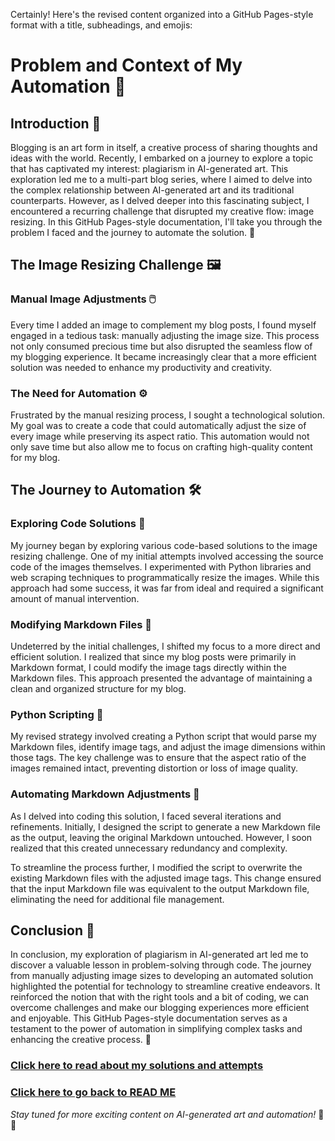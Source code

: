Certainly! Here's the revised content organized into a GitHub Pages-style format with a title, subheadings, and emojis:

# Problem and Context of My Automation 🤖

## Introduction 📖

Blogging is an art form in itself, a creative process of sharing thoughts and ideas with the world. Recently, I embarked on a journey to explore a topic that has captivated my interest: plagiarism in AI-generated art. This exploration led me to a multi-part blog series, where I aimed to delve into the complex relationship between AI-generated art and its traditional counterparts. However, as I delved deeper into this fascinating subject, I encountered a recurring challenge that disrupted my creative flow: image resizing. In this GitHub Pages-style documentation, I'll take you through the problem I faced and the journey to automate the solution. 🚀

## The Image Resizing Challenge 🖼️

### Manual Image Adjustments 🖱️

Every time I added an image to complement my blog posts, I found myself engaged in a tedious task: manually adjusting the image size. This process not only consumed precious time but also disrupted the seamless flow of my blogging experience. It became increasingly clear that a more efficient solution was needed to enhance my productivity and creativity. 

### The Need for Automation ⚙️

Frustrated by the manual resizing process, I sought a technological solution. My goal was to create a code that could automatically adjust the size of every image while preserving its aspect ratio. This automation would not only save time but also allow me to focus on crafting high-quality content for my blog.

## The Journey to Automation 🛠️

### Exploring Code Solutions 🧰

My journey began by exploring various code-based solutions to the image resizing challenge. One of my initial attempts involved accessing the source code of the images themselves. I experimented with Python libraries and web scraping techniques to programmatically resize the images. While this approach had some success, it was far from ideal and required a significant amount of manual intervention.

### Modifying Markdown Files 📝

Undeterred by the initial challenges, I shifted my focus to a more direct and efficient solution. I realized that since my blog posts were primarily in Markdown format, I could modify the image tags directly within the Markdown files. This approach presented the advantage of maintaining a clean and organized structure for my blog.

### Python Scripting 🐍

My revised strategy involved creating a Python script that would parse my Markdown files, identify image tags, and adjust the image dimensions within those tags. The key challenge was to ensure that the aspect ratio of the images remained intact, preventing distortion or loss of image quality.

### Automating Markdown Adjustments 🚀

As I delved into coding this solution, I faced several iterations and refinements. Initially, I designed the script to generate a new Markdown file as the output, leaving the original Markdown untouched. However, I soon realized that this created unnecessary redundancy and complexity.

To streamline the process further, I modified the script to overwrite the existing Markdown files with the adjusted image tags. This change ensured that the input Markdown file was equivalent to the output Markdown file, eliminating the need for additional file management.

## Conclusion 🎉

In conclusion, my exploration of plagiarism in AI-generated art led me to discover a valuable lesson in problem-solving through code. The journey from manually adjusting image sizes to developing an automated solution highlighted the potential for technology to streamline creative endeavors. It reinforced the notion that with the right tools and a bit of coding, we can overcome challenges and make our blogging experiences more efficient and enjoyable. This GitHub Pages-style documentation serves as a testament to the power of automation in simplifying complex tasks and enhancing the creative process. 🌟

### [Click here to read about my solutions and attempts](Solutions_and_Attempts.md)
### [Click here to go back to READ ME](https://khadija-mahmoud.github.io/ai_art_plagiarism_post/)
*Stay tuned for more exciting content on AI-generated art and automation!* 🤖🎨
